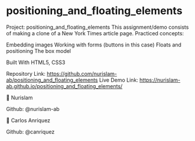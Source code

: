 # positioning_and_floating_elements

Project: positioning_and_floating_elements
This assignment/demo consists of making a clone of a New York Times article page. Practiced concepts:

Embedding images
Working with forms (buttons in this case)
Floats and positioning
The box model

Built With
HTML5, CSS3

Repository Link: https://github.com/nurislam-ab/positioning_and_floating_elements
Live Demo Link: https://nurislam-ab.github.io/positioning_and_floating_elements/

👤 Nurislam

Github: @nurislam-ab

👤 Carlos Anriquez

Github: @canriquez

